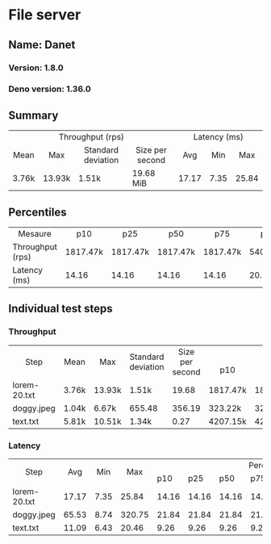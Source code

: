 # File server
## Name: Danet 

### Version: 1.8.0
### Deno version: 1.36.0

## Summary
<table>
<tr>
    <td align="center" colspan="4">Throughput (rps)</td>
    <td align="center" colspan="3">Latency (ms)</td>
</tr>
<tr>
    <td align="center">Mean</td>
    <td align="center">Max</td>
    <td align="center">Standard deviation</td>
    <td align="center">Size per second</td>
    <td align="center">Avg</td>
    <td align="center">Min</td>
    <td align="center">Max</td>
</tr>
<tr>
    <td>3.76k</td>
    <td>13.93k</td>
    <td>1.51k</td>
    <td>19.68 MiB</td>
    <td>17.17</td>
    <td>7.35</td>
    <td>25.84</td>
</tr>
</table>

## Percentiles

<table>
<tr>
  <td align="center">Mesaure</td>
  <td align="center">p10</td>
  <td align="center">p25</td>
  <td align="center">p50</td>
  <td align="center">p75</td>
  <td align="center">p90</td>
  <td align="center">p95</td>
  <td align="center">p99</td>
</tr>
<tr>
  <td>Throughput (rps)</td>
  <td>1817.47k</td>
  <td>1817.47k</td>
  <td>1817.47k</td>
  <td>1817.47k</td>
  <td>5406.69k</td>
  <td>6166.66k</td>
  <td>7400.09k</td>
</tr>
<tr>
  <td>Latency (ms)</td>
  <td>14.16</td>
  <td>14.16</td>
  <td>14.16</td>
  <td>14.16</td>
  <td>20.78</td>
  <td>22.03</td>
  <td>24.42</td>
</tr>
</table>

## Individual test steps

### Throughput

<table>
<tr>
  <td align="center" rowspan="2">Step</td>
  <td align="center" rowspan="2">Mean</td>
  <td align="center" rowspan="2">Max</td>
  <td align="center" rowspan="2">Standard deviation</td>
  <td align="center" rowspan="2">Size per second</td>
  <td align="center" colspan="7">Percentiles</td>
</tr>
<tr>
  <!-- still Step -->
  <!-- still Mean -->
  <!-- still Max -->
  <!-- still Standard deviation -->
  <!-- still Size per second -->
  <td align="center">p10</td>
  <td align="center">p25</td>
  <td align="center">p50</td>
  <td align="center">p75</td>
  <td align="center">p90</td>
  <td align="center">p95</td>
  <td align="center">p99</td>
</tr>
<tr>
  <td>lorem-20.txt</td>
  <td>3.76k</td>
  <td>13.93k</td>
  <td>1.51k</td>
  <td>19.68</td>
  <td>1817.47k</td>
  <td>1817.47k</td>
  <td>1817.47k</td>
  <td>1817.47k</td>
  <td>5406.69k</td>
  <td>6166.66k</td>
  <td>7400.09k</td>
</tr><tr>
  <td>doggy.jpeg</td>
  <td>1.04k</td>
  <td>6.67k</td>
  <td>655.48</td>
  <td>356.19</td>
  <td>323.22k</td>
  <td>323.22k</td>
  <td>323.22k</td>
  <td>323.22k</td>
  <td>1741.14k</td>
  <td>2118.82k</td>
  <td>3281.70k</td>
</tr><tr>
  <td>text.txt</td>
  <td>5.81k</td>
  <td>10.51k</td>
  <td>1.34k</td>
  <td>0.27</td>
  <td>4207.15k</td>
  <td>4207.15k</td>
  <td>4207.15k</td>
  <td>4207.15k</td>
  <td>6845.40k</td>
  <td>7200.87k</td>
  <td>9204.56k</td>
</tr></table>

### Latency

<table>
<tr>
  <td align="center" rowspan="2">Step</td>
  <td align="center" rowspan="2">Avg</td>
  <td align="center" rowspan="2">Min</td>
  <td align="center" rowspan="2">Max</td>
  <td align="center" colspan="7">Percentiles</td>
</tr>
<tr>
  <!-- still Avg -->
  <!-- still Min -->
  <!-- still Max -->
  <td>p10</td>
  <td>p25</td>
  <td>p50</td>
  <td>p75</td>
  <td>p90</td>
  <td>p95</td>
  <td>p99</td>
</tr>
<tr>
  <td>lorem-20.txt</td>
  <td>17.17</td>
  <td>7.35</td>
  <td>25.84</td>
  <td>14.16</td>
  <td>14.16</td>
  <td>14.16</td>
  <td>14.16</td>
  <td>20.78</td>
  <td>22.03</td>
  <td>24.42</td>
</tr><tr>
  <td>doggy.jpeg</td>
  <td>65.53</td>
  <td>8.74</td>
  <td>320.75</td>
  <td>21.84</td>
  <td>21.84</td>
  <td>21.84</td>
  <td>21.84</td>
  <td>119.94</td>
  <td>142.52</td>
  <td>199.95</td>
</tr><tr>
  <td>text.txt</td>
  <td>11.09</td>
  <td>6.43</td>
  <td>20.46</td>
  <td>9.26</td>
  <td>9.26</td>
  <td>9.26</td>
  <td>9.26</td>
  <td>13.84</td>
  <td>15.28</td>
  <td>16.93</td>
</tr></table>